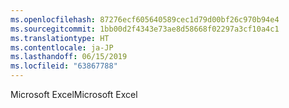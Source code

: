 ```yaml
---
ms.openlocfilehash: 87276ecf605640589cec1d79d00bf26c970b94e4
ms.sourcegitcommit: 1bb00d2f4343e73ae8d58668f02297a3cf10a4c1
ms.translationtype: HT
ms.contentlocale: ja-JP
ms.lasthandoff: 06/15/2019
ms.locfileid: "63867788"
---
```

<span data-ttu-id="0f314-101">Microsoft Excel</span><span class="sxs-lookup"><span data-stu-id="0f314-101">Microsoft Excel</span></span>